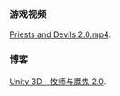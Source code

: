 ### 游戏视频

[Priests and Devils 2.0.mp4](2.%20Priests%20and%20Devils%202.0/Priests%20and%20Devils%202.0.mp4).

### 博客

[Unity 3D - 牧师与魔鬼 2.0](https://xungerrrr.github.io/2018/04/10/Unity-3D-%E7%89%A7%E5%B8%88%E4%B8%8E%E9%AD%94%E9%AC%BC-2-0/).
